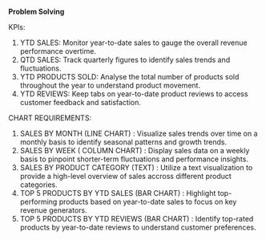 **Problem Solving**

KPIs:

1) YTD SALES: Monitor year-to-date sales to gauge the overall revenue performance overtime.
2) QTD SALES: Track quarterly figures to identify sales trends and fluctuations.
3) YTD PRODUCTS SOLD:   Analyse the total number of products sold throughout the year to understand product movement.
4) YTD REVIEWS: Keep tabs on year-to-date product reviews to access customer feedback and satisfaction.

CHART REQUIREMENTS:

1) SALES BY MONTH (LINE CHART) : Visualize sales trends over time on a monthly basis to identify seasonal patterns and growth trends.
2) SALES BY WEEK ( COLUMN CHART) : Display sales data on a weekly basis to pinpoint shorter-term fluctuations and performance insights.
3) SALES  BY PRODUCT CATEGORY (TEXT) : Utilize a text visualization to provide a high-level overview of sales accross different product categories.
4) TOP 5 PRODUCTS BY YTD SALES (BAR CHART) : Highlight top-performing products based on year-to-date sales to focus on key revenue generators.
5) TOP 5 PRODUCTS BY YTD REVIEWS (BAR CHART) : Identify top-rated products by year-to-date reviews to understand customer preferences.   
